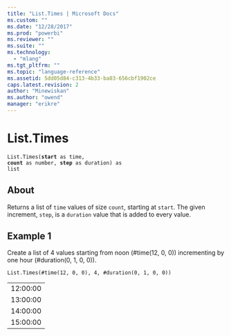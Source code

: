 ```yaml
---
title: "List.Times | Microsoft Docs"
ms.custom: ""
ms.date: "12/28/2017"
ms.prod: "powerbi"
ms.reviewer: ""
ms.suite: ""
ms.technology: 
  - "mlang"
ms.tgt_pltfrm: ""
ms.topic: "language-reference"
ms.assetid: 5dd05d84-c313-4b33-ba03-656cbf1902ce
caps.latest.revision: 2
author: "Minewiskan"
ms.author: "owend"
manager: "erikre"
---
```

# List.Times
<code>List.Times(**start** as time, **count** as number, **step** as duration) as list</code>

## About
Returns a list of <code>time</code> values of size <code>count</code>, starting at <code>start</code>. The given increment, <code>step</code>, is a <code>duration</code> value that is added to every value.

## Example 1
Create a list of 4 values starting from noon (#time(12, 0, 0)) incrementing by one hour (#duration(0, 1, 0, 0)).


```
List.Times(#time(12, 0, 0), 4, #duration(0, 1, 0, 0))
```

<table> <tr><td>12:00:00</td></tr> <tr><td>13:00:00</td></tr> <tr><td>14:00:00</td></tr> <tr><td>15:00:00</td></tr> </table>


  
